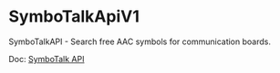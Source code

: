 # SymboTalkApiV1


SymboTalkAPI - Search free AAC symbols for communication boards. 


Doc: [SymboTalk API](https://github.com/elelad/SymboTalkAPIDocs)
